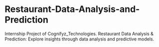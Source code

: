# Restaurant-Data-Analysis-and-Prediction
Internship Project of Cognifyz_Technologies. Restaurant Data Analysis &amp; Prediction: Explore insights through data analysis and predictive models.
